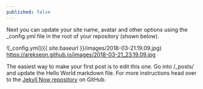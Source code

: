 ```yaml
---
published: false
---
```


Next you can update your site name, avatar and other options using the _config.yml file in the root of your repository (shown below).

![_config.yml]({{ site.baseurl }}/images/2018-03-21.19.09.jpg)
https://arekseon.github.io/images/2018-03-21_23.19.09.jpg

The easiest way to make your first post is to edit this one. Go into /_posts/ and update the Hello World markdown file. For more instructions head over to the [Jekyll Now repository](https://github.com/barryclark/jekyll-now) on GitHub.
